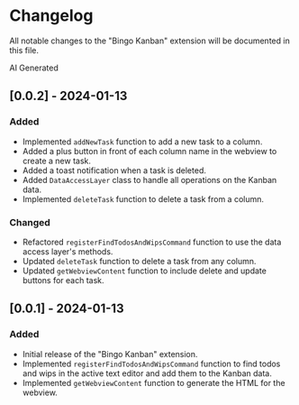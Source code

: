 # Changelog

All notable changes to the "Bingo Kanban" extension will be documented in this file.

AI Generated

## [0.0.2] - 2024-01-13
### Added
- Implemented `addNewTask` function to add a new task to a column.
- Added a plus button in front of each column name in the webview to create a new task.
- Added a toast notification when a task is deleted.
- Added `DataAccessLayer` class to handle all operations on the Kanban data.
- Implemented `deleteTask` function to delete a task from a column.

### Changed
- Refactored `registerFindTodosAndWipsCommand` function to use the data access layer's methods.
- Updated `deleteTask` function to delete a task from any column.
- Updated `getWebviewContent` function to include delete and update buttons for each task.

## [0.0.1] - 2024-01-13
### Added
- Initial release of the "Bingo Kanban" extension.
- Implemented `registerFindTodosAndWipsCommand` function to find todos and wips in the active text editor and add them to the Kanban data.
- Implemented `getWebviewContent` function to generate the HTML for the webview.